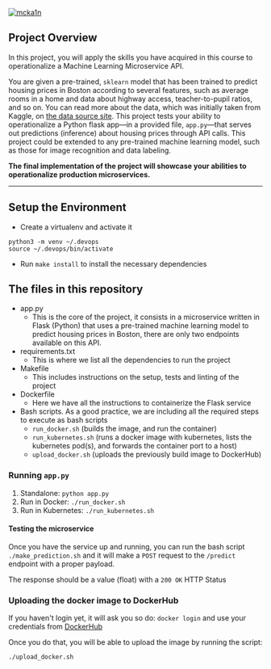 [![mcka1n](https://circleci.com/gh/mcka1n/operationalize-machine-learning-microservice.svg?style=svg)](https://circleci.com/gh/mcka1n/operationalize-machine-learning-microservice)


## Project Overview

In this project, you will apply the skills you have acquired in this course to operationalize a Machine Learning Microservice API. 

You are given a pre-trained, `sklearn` model that has been trained to predict housing prices in Boston according to several features, such as average rooms in a home and data about highway access, teacher-to-pupil ratios, and so on. You can read more about the data, which was initially taken from Kaggle, on [the data source site](https://www.kaggle.com/c/boston-housing). This project tests your ability to operationalize a Python flask app—in a provided file, `app.py`—that serves out predictions (inference) about housing prices through API calls. This project could be extended to any pre-trained machine learning model, such as those for image recognition and data labeling.

**The final implementation of the project will showcase your abilities to operationalize production microservices.**

---

## Setup the Environment

* Create a virtualenv and activate it

```
python3 -m venv ~/.devops
source ~/.devops/bin/activate
```

* Run `make install` to install the necessary dependencies

## The files in this repository

* app.py
  * This is the core of the project, it consists in a microservice written in Flask (Python) that uses a pre-trained machine learning model to predict housing prices in Boston, there are only two endpoints available on this API.
* requirements.txt
  * This is where we list all the dependencies to run the project
* Makefile
  * This includes instructions on the setup, tests and linting of the project
* Dockerfile
  * Here we have all the instructions to containerize the Flask service
* Bash scripts. As a good practice, we are including all the required steps to execute as bash scripts
  * `run_docker.sh` (builds the image, and run the container)
  * `run_kubernetes.sh` (runs a docker image with kubernetes, lists the kubernetes pod(s), and forwards the container port to a host)
  * `upload_docker.sh` (uploads the previously build image to DockerHub)

### Running `app.py`

1. Standalone:  `python app.py`
2. Run in Docker:  `./run_docker.sh`
3. Run in Kubernetes:  `./run_kubernetes.sh`

#### Testing the microservice

Once you have the service up and running, you can run the bash script `./make_prediction.sh` and it will make a `POST` request to the `/predict` endpoint with a proper payload.

The response should be a value (float) with a `200 OK` HTTP Status

### Uploading the docker image to DockerHub

If you haven't login yet, it will ask you so do: `docker login` and use your credentials from [DockerHub](https://hub.docker.com/)

Once you do that, you will be able to upload the image by running the script:

```
./upload_docker.sh
```
